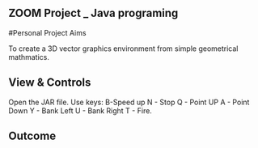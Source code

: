 ## ZOOM Project _ Java programing

#Personal Project Aims

To create a 3D vector graphics environment from simple geometrical mathmatics.



## View & Controls

Open the JAR file.
Use keys:
B-Speed up
N - Stop
Q - Point UP
A - Point Down
Y - Bank Left
U - Bank Right
T - Fire.

## Outcome


